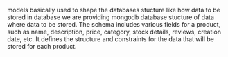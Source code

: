 models basically used to shape the databases stucture like how data to be stored in database 
we are providing mongodb database stucture of data where data to be stored.
The schema includes various fields for a product, such as name, description, price, category, stock details, reviews, creation date, etc. It defines the structure and constraints for the data that will be stored for each product.